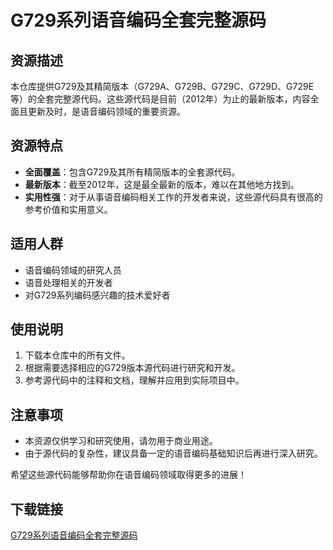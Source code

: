 # G729系列语音编码全套完整源码

## 资源描述

本仓库提供G729及其精简版本（G729A、G729B、G729C、G729D、G729E等）的全套完整源代码。这些源代码是目前（2012年）为止的最新版本，内容全面且更新及时，是语音编码领域的重要资源。

## 资源特点

- **全面覆盖**：包含G729及其所有精简版本的全套源代码。
- **最新版本**：截至2012年，这是最全最新的版本，难以在其他地方找到。
- **实用性强**：对于从事语音编码相关工作的开发者来说，这些源代码具有很高的参考价值和实用意义。

## 适用人群

- 语音编码领域的研究人员
- 语音处理相关的开发者
- 对G729系列编码感兴趣的技术爱好者

## 使用说明

1. 下载本仓库中的所有文件。
2. 根据需要选择相应的G729版本源代码进行研究和开发。
3. 参考源代码中的注释和文档，理解并应用到实际项目中。

## 注意事项

- 本资源仅供学习和研究使用，请勿用于商业用途。
- 由于源代码的复杂性，建议具备一定的语音编码基础知识后再进行深入研究。

希望这些源代码能够帮助你在语音编码领域取得更多的进展！

## 下载链接

[G729系列语音编码全套完整源码](https://pan.quark.cn/s/5a3a9c7e0326)